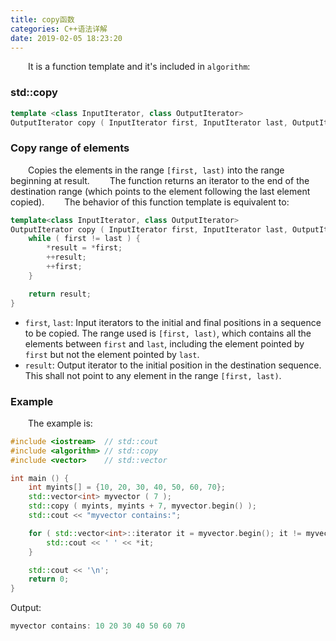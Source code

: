 ```yaml
---
title: copy函数
categories: C++语法详解
date: 2019-02-05 18:23:20
---
```

&emsp;&emsp;It is a function template and it's included in `algorithm`:<!--more-->

### std::copy

``` cpp
template <class InputIterator, class OutputIterator>
OutputIterator copy ( InputIterator first, InputIterator last, OutputIterator result );
```

### Copy range of elements

&emsp;&emsp;Copies the elements in the range `[first, last)` into the range beginning at result.
&emsp;&emsp;The function returns an iterator to the end of the destination range (which points to the element following the last element copied).
&emsp;&emsp;The behavior of this function template is equivalent to:

``` cpp
template<class InputIterator, class OutputIterator>
OutputIterator copy ( InputIterator first, InputIterator last, OutputIterator result ) {
    while ( first != last ) {
        *result = *first;
        ++result;
        ++first;
    }

    return result;
}
```

- `first`, `last`: Input iterators to the initial and final positions in a sequence to be copied. The range used is `[first, last)`, which contains all the elements between `first` and `last`, including the element pointed by `first` but not the element pointed by `last`.
- `result`: Output iterator to the initial position in the destination sequence. This shall not point to any element in the range `[first, last)`.

### Example

&emsp;&emsp;The example is:

``` cpp
#include <iostream>  // std::cout
#include <algorithm> // std::copy
#include <vector>    // std::vector

int main () {
    int myints[] = {10, 20, 30, 40, 50, 60, 70};
    std::vector<int> myvector ( 7 );
    std::copy ( myints, myints + 7, myvector.begin() );
    std::cout << "myvector contains:";

    for ( std::vector<int>::iterator it = myvector.begin(); it != myvector.end(); ++it ) {
        std::cout << ' ' << *it;
    }

    std::cout << '\n';
    return 0;
}
```

Output:

``` cpp
myvector contains: 10 20 30 40 50 60 70
```